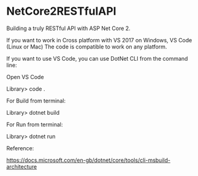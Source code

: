 # NetCore2RESTfulAPI
Building a truly RESTful API with ASP Net Core 2.

If you want to work in Cross platform with VS 2017 on Windows, VS Code (Linux or Mac)
The code is compatible to work on any platform.

If you want to use VS Code, you can use DotNet CLI from the command line:

Open VS Code

Library> code .

For Build from terminal:

Library> dotnet build

For Run from terminal:

Library> dotnet run

Reference:

https://docs.microsoft.com/en-gb/dotnet/core/tools/cli-msbuild-architecture

